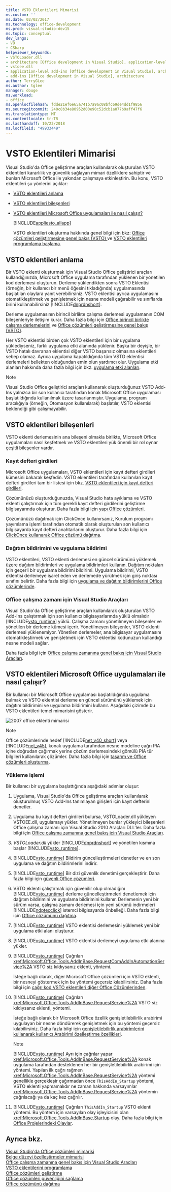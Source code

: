 ```yaml
---
title: VSTO Eklentileri Mimarisi
ms.custom: ''
ms.date: 02/02/2017
ms.technology: office-development
ms.prod: visual-studio-dev15
ms.topic: conceptual
dev_langs:
- VB
- CSharp
helpviewer_keywords:
- VSTOLoader.dll
- architecture [Office development in Visual Studio], application-level add-ins
- vstoee.dll
- application-level add-ins [Office development in Visual Studio], architecture
- add-ins [Office development in Visual Studio], architecture
author: TerryGLee
ms.author: tglee
manager: douge
ms.workload:
- office
ms.openlocfilehash: fdde21ef6e65a741b7a9ac08bfc69de4dd1f9856
ms.sourcegitcommit: 240c8b34e80952d00e90c52dcb1a077b9aff47f6
ms.translationtype: MT
ms.contentlocale: tr-TR
ms.lasthandoff: 10/23/2018
ms.locfileid: "49933449"
---
```

# <a name="architecture-of-vsto-add-ins"></a>VSTO Eklentileri Mimarisi
  Visual Studio'da Office geliştirme araçları kullanılarak oluşturulan VSTO eklentileri kararlılık ve güvenlik sağlayan mimari özelliklere sahiptir ve bunları Microsoft Office ile yakından çalışmaya etkinleştirin. Bu konu, VSTO eklentileri şu yönlerini açıklar:  
  
- [VSTO eklentileri anlama](#UnderstandingAddIns)  
  
- [VSTO eklentileri bileşenleri](#AddinComponents)  
  
- [VSTO eklentileri Microsoft Office uygulamaları ile nasıl çalışır?](#HowAddinsWork)  
  
  [!INCLUDE[appliesto_allapp](../vsto/includes/appliesto-allapp-md.md)]  
  
  VSTO eklentileri oluşturma hakkında genel bilgi için bkz: [Office çözümleri geliştirmesine genel bakış &#40;VSTO&#41; ](../vsto/office-solutions-development-overview-vsto.md) ve [VSTO eklentileri programlama başlama](../vsto/getting-started-programming-vsto-add-ins.md).  
  
##  <a name="UnderstandingAddIns"></a> VSTO eklentileri anlama  
 Bir VSTO eklenti oluşturmak için Visual Studio Office geliştirici araçları kullandığınızda, Microsoft Office uygulama tarafından yüklenen bir yönetilen kod derlemesi oluşturun. Derleme yüklendikten sonra VSTO Eklentisi (örneğin, bir kullanıcı bir menü öğesini tıkladığında) uygulamasında başlatılan olaylara yanıt verebilirsiniz. VSTO eklentisi ayrıca uygulamasını otomatikleştirmek ve genişletmek için nesne modeli çağırabilir ve sınıflarda birini kullanabilirsiniz [!INCLUDE[dnprdnshort](../sharepoint/includes/dnprdnshort-md.md)].  
  
 Derleme uygulamasının birincil birlikte çalışma derlemesi uygulamanın COM bileşenleriyle iletişim kurar. Daha fazla bilgi için [Office birincil birlikte çalışma derlemelerini](../vsto/office-primary-interop-assemblies.md) ve [Office çözümleri geliştirmesine genel bakış &#40;VSTO&#41;](../vsto/office-solutions-development-overview-vsto.md).  
  
 Her VSTO eklentisi birden çok VSTO eklentileri için bir uygulama yüklediyseniz, farklı uygulama etki alanında yüklenir. Başka bir deyişle, bir VSTO hatalı davranan eklentisi diğer VSTO başarısız olmasına eklentileri sebep olamaz. Ayrıca uygulama kapatıldığında tüm VSTO eklentisi derlemeleri bellekten olduğundan emin olun yardımcı olur. Uygulama etki alanları hakkında daha fazla bilgi için bkz. [uygulama etki alanları](/dotnet/framework/app-domains/application-domains).  
  
> [!NOTE]  
>  Visual Studio Office geliştirici araçları kullanarak oluşturduğunuz VSTO Add-Ins yalnızca bir son kullanıcı tarafından konak Microsoft Office uygulaması başlatıldığında kullanılmak üzere tasarlanmıştır. Uygulama, program aracılığıyla (örneğin, Otomasyon kullanılarak) başlatılır, VSTO eklentisi beklendiği gibi çalışmayabilir.  
  
##  <a name="AddinComponents"></a> VSTO eklentileri bileşenleri  
 VSTO eklenti derlemesinin ana bileşeni olmakla birlikte, Microsoft Office uygulamaları nasıl keşfetmek ve VSTO eklentileri yük önemli bir rol oynar çeşitli bileşenler vardır.  
  
### <a name="registry-entries"></a>Kayıt defteri girdileri  
 Microsoft Office uygulamaları, VSTO eklentileri için kayıt defteri girdileri kümesini bakarak keşfedin. VSTO eklentileri tarafından kullanılan kayıt defteri girdileri tam bir listesi için bkz. [VSTO eklentileri için kayıt defteri girdileri](../vsto/registry-entries-for-vsto-add-ins.md).  
  
 Çözümünüzü oluşturduğunuzda, Visual Studio hata ayıklama ve VSTO eklenti çalıştırmak için tüm gerekli kayıt defteri girdilerini geliştirme bilgisayarında oluşturur. Daha fazla bilgi için [yapı Office çözümleri](../vsto/building-office-solutions.md).  
  
 Çözümünüzü dağıtmak için ClickOnce kullanırsanız, Kurulum programı yayımlama işlemi tarafından otomatik olarak oluşturulan son kullanıcı bilgisayarda kayıt defteri anahtarlarını oluşturur. Daha fazla bilgi için [ClickOnce kullanarak Office çözümü dağıtma](../vsto/deploying-an-office-solution-by-using-clickonce.md).  
  
### <a name="deployment-manifest-and-application-manifest"></a>Dağıtım bildirimini ve uygulama bildirimi  
 VSTO eklentileri, VSTO eklenti derlemesi en güncel sürümünü yüklemek üzere dağıtım bildirimleri ve uygulama bildirimleri kullanın. Dağıtım noktaları için geçerli bir uygulama bildirimi bildirimi. Uygulama bildirimi, VSTO eklentisi derlemeye işaret eden ve derlemede yürütmek için giriş noktası sınıfını belirtir. Daha fazla bilgi için [uygulama ve dağıtım bildirimlerini Office çözümlerinde](../vsto/application-and-deployment-manifests-in-office-solutions.md).  
  
### <a name="visual-studio-tools-for-office-runtime"></a>Office çalışma zamanı için Visual Studio Araçları  
 Visual Studio'da Office geliştirme araçları kullanılarak oluşturulan VSTO Add-Ins çalıştırmak için son kullanıcı bilgisayarlarında yüklü olmalıdır [!INCLUDE[vsto_runtime](../vsto/includes/vsto-runtime-md.md)] yüklü. Çalışma zamanı yönetilmeyen bileşenler ve yönetilen bir derleme kümesi içerir. Yönetilmeyen bileşenler, VSTO eklenti derlemesi yüklenemiyor. Yönetilen derlemeler, ana bilgisayar uygulamasını otomatikleştirmek ve genişletmek için VSTO eklentisi kodunuzun kullandığı nesne modeli sağlar.  
  
 Daha fazla bilgi için [Office çalışma zamanına genel bakış için Visual Studio Araçları](../vsto/visual-studio-tools-for-office-runtime-overview.md).  
  
##  <a name="HowAddinsWork"></a> VSTO eklentileri Microsoft Office uygulamaları ile nasıl çalışır?  
 Bir kullanıcı bir Microsoft Office uygulaması başlatıldığında uygulama bulmak ve VSTO eklentisi derleme en güncel sürümünü yüklemek için dağıtım bildirimini ve uygulama bildirimini kullanır. Aşağıdaki çizimde bu VSTO eklentileri temel mimarisini gösterir.  
  
 ![2007 office eklenti mimarisi](../vsto/media/office07addin.png "2007 Office eklenti mimarisi")  
  
> [!NOTE]  
>  Office çözümlerinde hedef [!INCLUDE[net_v40_short](../sharepoint/includes/net-v40-short-md.md)] veya [!INCLUDE[net_v45](../vsto/includes/net-v45-md.md)], konak uygulama tarafından nesne modeline çağrı PIA içine doğrudan çağırmak yerine çözüm derlemesindeki gömülü PIA tür bilgileri kullanılarak çözümler. Daha fazla bilgi için [tasarım ve Office çözümleri oluşturma](../vsto/designing-and-creating-office-solutions.md).  
  
### <a name="loading-process"></a>Yükleme işlemi  
 Bir kullanıcı bir uygulama başlattığında aşağıdaki adımlar oluşur:  
  
1.  Uygulama, Visual Studio'da Office geliştirme araçları kullanılarak oluşturulmuş VSTO Add-Ins tanımlayan girişleri için kayıt defterini denetler.  
  
2.  Uygulama bu kayıt defteri girdileri bulursa, VSTOLoader.dll yükleyen VSTOEE.dll, uygulamayı yükler. Yönetilmeyen bunlar yükleyici bileşenleri Office çalışma zamanı için Visual Studio 2010 Araçları DLL'ler. Daha fazla bilgi için [Office çalışma zamanına genel bakış için Visual Studio Araçları](../vsto/visual-studio-tools-for-office-runtime-overview.md).  
  
3.  *VSTOLoader.dll* yükler [!INCLUDE[dnprdnshort](../sharepoint/includes/dnprdnshort-md.md)] ve yönetilen kısmına başlar [!INCLUDE[vsto_runtime](../vsto/includes/vsto-runtime-md.md)].  
  
4.  [!INCLUDE[vsto_runtime](../vsto/includes/vsto-runtime-md.md)] Bildirim güncelleştirmeleri denetler ve en son uygulama ve dağıtım bildirimlerini indirir.  
  
5.  [!INCLUDE[vsto_runtime](../vsto/includes/vsto-runtime-md.md)] Bir dizi güvenlik denetimi gerçekleştirir. Daha fazla bilgi için [güvenli Office çözümleri](../vsto/securing-office-solutions.md).  
  
6.  VSTO eklenti çalıştırmak için güvenilir olup olmadığını [!INCLUDE[vsto_runtime](../vsto/includes/vsto-runtime-md.md)] derleme güncelleştirmeleri denetlemek için dağıtım bildirimini ve uygulama bildirimini kullanır. Derlemenin yeni bir sürüm varsa, çalışma zamanı derlemesi için yeni sürümü indirmeleri [!INCLUDE[ndptecclick](../vsto/includes/ndptecclick-md.md)] istemci bilgisayarda önbelleği. Daha fazla bilgi için [Office çözümünü dağıtma](../vsto/deploying-an-office-solution.md).  
  
7.  [!INCLUDE[vsto_runtime](../vsto/includes/vsto-runtime-md.md)] VSTO eklentisi derlemesini yüklemek yeni bir uygulama etki alanı oluşturur.  
  
8.  [!INCLUDE[vsto_runtime](../vsto/includes/vsto-runtime-md.md)] VSTO eklentisi derlemeyi uygulama etki alanına yükler.  
  
9. [!INCLUDE[vsto_runtime](../vsto/includes/vsto-runtime-md.md)] Çağrıları <xref:Microsoft.Office.Tools.AddInBase.RequestComAddInAutomationService%2A> VSTO siz kıldıysanız eklenti, yöntemi.  
  
     İsteğe bağlı olarak, diğer Microsoft Office çözümleri için VSTO eklenti, bir nesneyi göstermek için bu yöntemi geçersiz kılabilirsiniz. Daha fazla bilgi için [çağrı kod VSTO eklentileri diğer Office Çözümlerinden](../vsto/calling-code-in-vsto-add-ins-from-other-office-solutions.md).  
  
10. [!INCLUDE[vsto_runtime](../vsto/includes/vsto-runtime-md.md)] Çağrıları <xref:Microsoft.Office.Tools.AddInBase.RequestService%2A> VSTO siz kıldıysanız eklenti, yöntemi.  
  
     İsteğe bağlı olarak bir Microsoft Office özellik genişletilebilirlik arabirimi uygulayan bir nesne döndürerek genişletmek için bu yöntemi geçersiz kılabilirsiniz. Daha fazla bilgi için [genişletilebilirlik arabirimlerini kullanarak kullanıcı Arabirimi özelleştirme özellikleri](../vsto/customizing-ui-features-by-using-extensibility-interfaces.md).  
  
    > [!NOTE]  
    >  [!INCLUDE[vsto_runtime](../vsto/includes/vsto-runtime-md.md)] Ayrı için çağrılar yapar <xref:Microsoft.Office.Tools.AddInBase.RequestService%2A> konak uygulama tarafından desteklenen her bir genişletilebilirlik arabirimi için yöntemi. Yapılan ilk çağrı rağmen <xref:Microsoft.Office.Tools.AddInBase.RequestService%2A> yöntemi genellikle gerçekleşir çağırmadan önce `ThisAddIn_Startup` yöntemi, VSTO eklenti yapmamalıdır ne zaman hakkında varsayımlar <xref:Microsoft.Office.Tools.AddInBase.RequestService%2A> yöntemin çağrılacağı ya da kaç kez çağrılır.  
  
11. [!INCLUDE[vsto_runtime](../vsto/includes/vsto-runtime-md.md)] Çağrıları `ThisAddIn_Startup` VSTO eklenti yöntemi. Bu yöntem için varsayılan olay işleyicisini olan <xref:Microsoft.Office.Tools.AddInBase.Startup> olay. Daha fazla bilgi için [Office Projelerindeki Olaylar](../vsto/events-in-office-projects.md).  
  
## <a name="see-also"></a>Ayrıca bkz.  
 [Visual Studio'da Office çözümleri mimarisi](../vsto/architecture-of-office-solutions-in-visual-studio.md)   
 [Belge düzeyi özelleştirmeler mimarisi](../vsto/architecture-of-document-level-customizations.md)   
 [Office çalışma zamanına genel bakış için Visual Studio Araçları](../vsto/visual-studio-tools-for-office-runtime-overview.md)   
 [VSTO eklentilerini programlama](../vsto/programming-vsto-add-ins.md)   
 [Office çözümleri geliştirme](../vsto/developing-office-solutions.md)   
 [Office çözümleri güvenliğini sağlama](../vsto/securing-office-solutions.md)   
 [Office çözümünü dağıtma](../vsto/deploying-an-office-solution.md)  
  
  